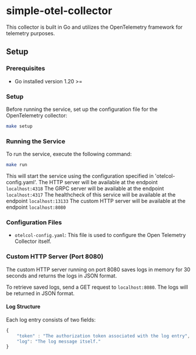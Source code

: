 # simple-otel-collector

This collector is built in Go and utilizes the OpenTelemetry framework for telemetry purposes.

## Setup

### Prerequisites

- Go installed version 1.20 >=

### Setup

Before running the service, set up the configuration file for the OpenTelemetry collector:

```bash
make setup
```

### Running the Service

To run the service, execute the following command:

```bash
make run
```

This will start the service using the configuration specified in 'otelcol-config.yaml'.
The HTTP server will be available at the endpoint `localhost:4318`
The GRPC server will be available at the endpoint `localhost:4317`
The healthcheck of this service will be available at the endpoint `localhost:13133`
The custom HTTP server will be available at the endpoint `localhost:8080`

### Configuration Files

- `otelcol-config.yaml`: This file is used to configure the Open Telemetry Collector itself.

### Custom HTTP Server (Port 8080)

The custom HTTP server running on port 8080 saves logs in memory for 30 seconds and returns the logs in JSON format.

To retrieve saved logs, send a GET request to `localhost:8080`.
The logs will be returned in JSON format.

#### Log Structure

Each log entry consists of two fields:

```javascript
{ 
    "token" : "The authorization token associated with the log entry",
    "log": "The log message itself." 
}
```
